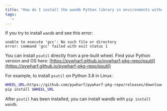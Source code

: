 ```yaml
---
title: "How do I install the wandb Python library in environments without gcc?"
tags:
   - 
---
```


If you try to install `wandb` and see this error:

```
unable to execute 'gcc': No such file or directory
error: command 'gcc' failed with exit status 1
```

You can install `psutil` directly from a pre-built wheel. Find your Python version and OS here: [https://pywharf.github.io/pywharf-pkg-repo/psutil](https://pywharf.github.io/pywharf-pkg-repo/psutil)

For example, to install `psutil` on Python 3.8 in Linux:

```bash
WHEEL_URL=https://github.com/pywharf/pywharf-pkg-repo/releases/download/psutil-5.7.0-cp38-cp38-manylinux2010_x86_64.whl/psutil-5.7.0-cp38-cp38-manylinux2010_x86_64.whl#sha256=adc36dabdff0b9a4c84821ef5ce45848f30b8a01a1d5806316e068b5fd669c6d
pip install $WHEEL_URL
```

After `psutil` has been installed, you can install wandb with `pip install wandb`.